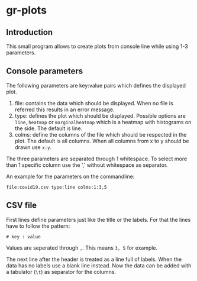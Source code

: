 # gr-plots

## Introduction

This small program allows to create plots from console line while using 1-3 parameters.

## Console parameters

The following parameters are key:value pairs which defines the displayed plot.

1. file: contains the data which should be displayed. When no file is referred this results in an error message.
2. type: defines the plot which should be displayed. Possible options are `line`, `heatmap` or `marginalheatmap` which is a heatmap with histograms on the side. The default is
   line.
3. colms: define the columns of the file which should be respected in the plot. The default is all columns. When all
   columns from x to y should be drawn use `x:y`.

The three parameters are separated through 1 whitespace. To select more than 1 specific column use the ',' without
whitespace as separator.

An example for the parameters on the commandline:

```shell
file:covid19.csv type:line colms:1:3,5
```

## CSV file

First lines define parameters just like the title or the labels. For that the lines have to follow the pattern:

```text
# key : value
```

Values are seperated through `,`. This means `3, 5` for example.

The next line after the header is treated as a line full of labels. When the data has no labels use a blank line
instead. Now the data can be added with a tabulator (`\t`) as separator for the columns.
